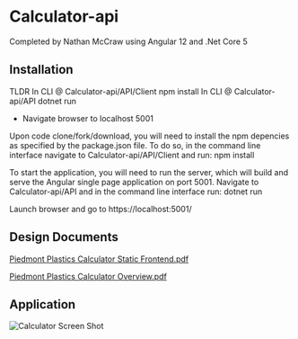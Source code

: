 # Calculator-api

Completed by Nathan McCraw using Angular 12 and .Net Core 5

## Installation

TLDR
In CLI @ Calculator-api/API/Client
npm install
In CLI @ Calculator-api/API
dotnet run
- Navigate browser to localhost 5001

Upon code clone/fork/download, you will need to install the npm depencies as specified by the package.json file. To do so, in the command line interface navigate to Calculator-api/API/Client and run: npm install

To start the application, you will need to run the server, which will build and serve the Angular single page application on port 5001. Navigate to Calculator-api/API and in the command line interface run: dotnet run

Launch browser and go to https://localhost:5001/

## Design Documents

[Piedmont Plastics Calculator Static Frontend.pdf](https://github.com/nathan-mccraw/Calculator-api/files/7435922/Piedmont.Plastics.Calculator.Static.Frontend.pdf)

[Piedmont Plastics Calculator Overview.pdf](https://github.com/nathan-mccraw/Calculator-api/files/7435924/Piedmont.Plastics.Calculator.Overview.pdf)


## Application

![Calculator Screen Shot](https://user-images.githubusercontent.com/84479635/139299521-edc54368-4919-483e-97db-2855d63e2591.JPG)
